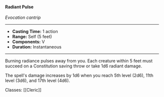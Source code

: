 #### Radiant Pulse
*Evocation cantrip*
___
- **Casting Time:** 1 action
- **Range:** Self (5 feet)
- **Components:** V
- **Duration:** Instantaneous
---
Burning radiance pulses away from you. Each creature within 5 feet must succeed on a Constitution saving throw or take 1d6 radiant damage.

The spell's damage increases by 1d6 when you reach 5th level (2d6), 11th level (3d6), and 17th level (4d6).

Classes: [[Cleric]]